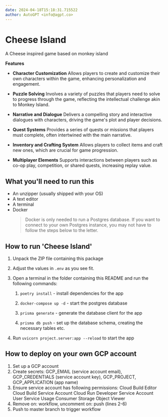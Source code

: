 ```yaml
---
date: 2024-04-18T15:18:31.715522
author: AutoGPT <info@agpt.co>
---
```


# Cheese Island

A Cheese inspired game based on monkey island

**Features**

- **Character Customization** Allows players to create and customize their own characters within the game, enhancing personalization and engagement.

- **Puzzle Solving** Involves a variety of puzzles that players need to solve to progress through the game, reflecting the intellectual challenge akin to Monkey Island.

- **Narrative and Dialogue** Delivers a compelling story and interactive dialogues with characters, driving the game's plot and player decisions.

- **Quest Systems** Provides a series of quests or missions that players must complete, often intertwined with the main narrative.

- **Inventory and Crafting System** Allows players to collect items and craft new ones, which are crucial for game progression.

- **Multiplayer Elements** Supports interactions between players such as co-op play, competition, or shared quests, increasing replay value.


## What you'll need to run this
* An unzipper (usually shipped with your OS)
* A text editor
* A terminal
* Docker
  > Docker is only needed to run a Postgres database. If you want to connect to your own
  > Postgres instance, you may not have to follow the steps below to the letter.


## How to run 'Cheese Island'

1. Unpack the ZIP file containing this package

2. Adjust the values in `.env` as you see fit.

3. Open a terminal in the folder containing this README and run the following commands:

    1. `poetry install` - install dependencies for the app

    2. `docker-compose up -d` - start the postgres database

    3. `prisma generate` - generate the database client for the app

    4. `prisma db push` - set up the database schema, creating the necessary tables etc.

4. Run `uvicorn project.server:app --reload` to start the app

## How to deploy on your own GCP account
1. Set up a GCP account
2. Create secrets: GCP_EMAIL (service account email), GCP_CREDENTIALS (service account key), GCP_PROJECT, GCP_APPLICATION (app name)
3. Ensure service account has following permissions: 
    Cloud Build Editor
    Cloud Build Service Account
    Cloud Run Developer
    Service Account User
    Service Usage Consumer
    Storage Object Viewer
4. Remove on: workflow, uncomment on: push (lines 2-6)
5. Push to master branch to trigger workflow
